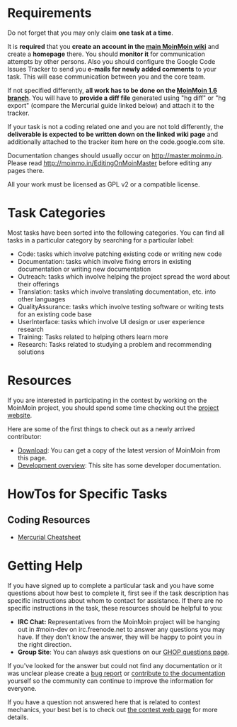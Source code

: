 # Requirements #
Do not forget that you may only claim **one task at a time**.

It is **required** that you **create an account in the [main MoinMoin wiki](http://moinmo.in/)** and create a **homepage** there. You should **monitor it** for communication attempts by other persons. Also you should configure the Google Code Issues Tracker to send you **e-mails for newly added comments** to your task. This will ease communication between you and the core team.

If not specified differently, **all work has to be done on the [MoinMoin 1.6 branch](http://hg.moinmo.in/moin/1.6/)**. You will have to **provide a diff file** generated using "hg diff" or "hg export" (compare the Mercurial guide linked below) and attach it to the tracker.

If your task is not a coding related one and you are not told differently, the **deliverable is expected to be written down on the linked wiki page** and additionally attached to the tracker item here on the code.google.com site.

Documentation changes should usually occur on http://master.moinmo.in. Please read http://moinmo.in/EditingOnMoinMaster before editing any pages there.

All your work must be licensed as GPL v2 or a compatible license.


# Task Categories #

Most tasks have been sorted into the following categories. You can find all tasks in a particular category by searching for a particular label:

  * Code: tasks which involve patching existing code or writing new code
  * Documentation: tasks which involve fixing errors in existing documentation or writing new documentation
  * Outreach: tasks which involve helping the project spread the word about their offerings
  * Translation: tasks which involve translating documentation, etc. into other languages
  * QualityAssurance: tasks which involve testing software or writing tests for an existing code base
  * UserInterface: tasks which involve UI design or user experience research
  * Training: Tasks related to helping others learn more
  * Research: Tasks related to studying a problem and recommending solutions

# Resources #

If you are interested in participating in the contest by working on the MoinMoin project, you should spend some time checking out the [project website](http://moinmo.in/).

Here are some of the first things to check out as a newly arrived contributor:

  * [Download](http://moinmo.in/MoinMoinDownload): You can get a copy of the latest version of MoinMoin from this page.
  * [Development overview](http://moinmo.in/MoinDev): This site has some developer documentation.


# HowTos for Specific Tasks #

## Coding Resources ##
  * [Mercurial Cheatsheet](http://moinmo.in/MoinDev/MercurialGuide)

# Getting Help #

If you have signed up to complete a particular task and you have some questions about how best to complete it, first see if the task description has specific instructions about whom to contact for assistance. If there are no specific instructions in the task, these resources should be helpful to you:

  * **IRC Chat:** Representatives from the MoinMoin project will be hanging out in #moin-dev on irc.freenode.net to answer any questions you may have. If they don't know the answer, they will be happy to point you in the right direction.
  * **Group Site**: You can always ask questions on our [GHOP questions page](http://moinmo.in/GhopQuestions).

If you've looked for the answer but could not find any documentation or it was unclear please create a [bug report](http://moinmo.in/MoinMoinBugs) or [contribute to the documentation](http://moinmo.in/EditingOnMoinMaster) yourself so the community can continue to improve the information for everyone.

If you have a question not answered here that is related to contest mechanics, your best bet is to check out [the contest web page](http://code.google.com/opensource/ghop/2007-8) for more details.